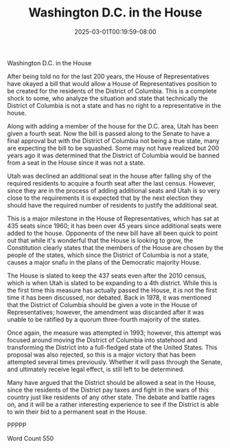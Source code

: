 ﻿---
title: "Washington D.C. in the House"
date: 2025-03-01T00:19:59-08:00
description: "TXT Tips for Web Success"
featured_image: "/images/TXT.jpg"
tags: ["TXT"]
---

Washington D.C. in the House

After being told no for the last 200 years, the House of Representatives have okayed a bill that would allow a House of Representatives position to be created for the residents of the District of Columbia.  This is a complete shock to some, who analyze the situation and state that technically the District of Columbia is not a state and has no right to a representative in the house.  

Along with adding a member of the house for the D.C. area, Utah has been given a fourth seat.  Now the bill is passed along to the Senate to have a final approval but with the District of Columbia not being a true state, many are expecting the bill to be squashed.  Some may not have realized but 200 years ago it was determined that the District of Columbia would be banned from a seat in the House since it was not a state.  

Utah was declined an additional seat in the house after falling shy of the required residents to acquire a fourth seat after the last census.  However, since they are in the process of adding additional seats and Utah is so very close to the requirements it is expected that by the next election they should have the required number of residents to justify the additional seat.  

This is a major milestone in the House of Representatives, which has sat at 435 seats since 1960; it has been over 45 years since additional seats were added to the house.  Opponents of the new bill have all been quick to point out that while it's wonderful that the House is looking to grow, the Constitution clearly states that the members of the House are chosen by the people of the states, which since the District of Columbia is not a state, causes a major snafu in the plans of the Democratic majority House.  

The House is slated to keep the 437 seats even after the 2010 census, which is when Utah is slated to be expanding to a 4th district.  While this is the first time this measure has actually passed the House, it is not the first time it has been discussed, nor debated.  Back in 1978, it was mentioned that the District of Columbia should be given a vote in the House of Representatives; however, the amendment was discarded after it was unable to be ratified by a quorum three-fourth majority of the states.  

Once again, the measure was attempted in 1993; however, this attempt was focused around moving the District of Columbia into statehood and transforming the District into a full-fledged state of the United States.  This proposal was also rejected, so this is a major victory that has been attempted several times previously.  Whether it will pass through the Senate, and ultimately receive legal effect, is still left to be determined.

Many have argued that the District should be allowed a seat in the House, since the residents of the District pay taxes and fight in the wars of this country just like residents of any other state.  The debate and battle rages on, and it will be a rather interesting experience to see if the District is able to win their bid to a permanent seat in the House. 

PPPPP

Word Count 550


